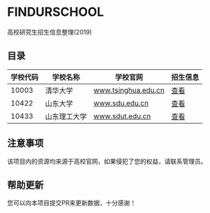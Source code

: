 # FINDURSCHOOL
高校研究生招生信息整理(2019)
## 目录  
| 学校代码 | 学校名称 | 学校官网 | 招生信息 |
| - | - | - | - |
| 10003 | 清华大学 | www.tsinghua.edu.cn | [查看](清华大学/README.md) |
| 10422 | 山东大学 | www.sdu.edu.cn | [查看](山东大学/README.md) |
| 10433 | 山东理工大学 | www.sdut.edu.cn | [查看](山东理工大学/README.md) |

## 注意事项
该项目内的资源均来源于高校官网，如果侵犯了您的权益，请联系管理员。

## 帮助更新
您可以向本项目提交PR来更新数据，十分感谢！

